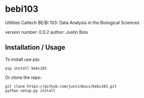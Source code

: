 # bebi103

Utilities Caltech BE/Bi 103: Data Analysis in the Biological Sciences


version number: 0.0.2
author: Justin Bois


## Installation / Usage

To install use pip:

    pip install bebi103


Or clone the repo:

    git clone https://github.com/justinbois/bebi103.git
    python setup.py install
